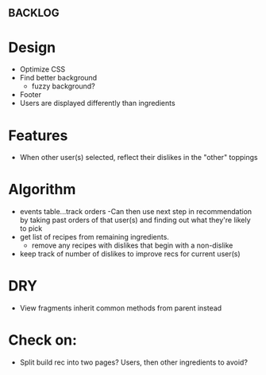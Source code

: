 ## BACKLOG




# Design
 - Optimize CSS
 - Find better background
 	- fuzzy background?
 - Footer
 - Users are displayed differently than ingredients



# Features
 - When other user(s) selected, reflect their dislikes in the "other" toppings




# Algorithm
 - events table...track orders
 	-Can then use next step in recommendation by taking past orders of that user(s) and finding out what they're likely to pick
 - get list of recipes from remaining ingredients.
 	- remove any recipes with dislikes that begin with a non-dislike
 - keep track of number of dislikes to improve recs for current user(s)
 


# DRY
 - View fragments inherit common methods from parent instead


# Check on:
 - Split build rec into two pages?  Users, then other ingredients to avoid?